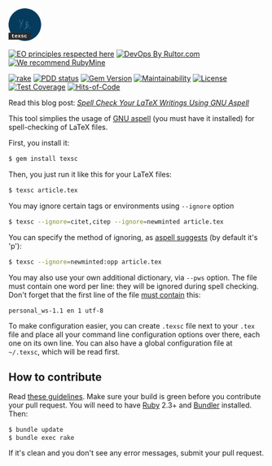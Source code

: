 <img src="/logo.svg" width="64px"/>

[![EO principles respected here](https://www.elegantobjects.org/badge.svg)](https://www.elegantobjects.org)
[![DevOps By Rultor.com](https://www.rultor.com/b/yegor256/texsc)](https://www.rultor.com/p/yegor256/texsc)
[![We recommend RubyMine](https://www.elegantobjects.org/rubymine.svg)](https://www.jetbrains.com/ruby/)

[![rake](https://github.com/yegor256/texsc/actions/workflows/rake.yml/badge.svg)](https://github.com/yegor256/texsc/actions/workflows/rake.yml)
[![PDD status](https://www.0pdd.com/svg?name=yegor256/texsc)](https://www.0pdd.com/p?name=yegor256/texsc)
[![Gem Version](https://badge.fury.io/rb/texsc.svg)](https://badge.fury.io/rb/texsc)
[![Maintainability](https://api.codeclimate.com/v1/badges/7593273bfae71f87ea8c/maintainability)](https://codeclimate.com/github/yegor256/texsc/maintainability)
[![License](https://img.shields.io/badge/license-MIT-green.svg)](https://github.com/yegor256/takes/texsc/master/LICENSE.txt)
[![Test Coverage](https://img.shields.io/codecov/c/github/yegor256/texsc.svg)](https://codecov.io/github/yegor256/texsc?branch=master)
[![Hits-of-Code](https://hitsofcode.com/github/yegor256/texsc)](https://hitsofcode.com/view/github/yegor256/texsc)

Read this blog post: [_Spell Check Your LaTeX Writings Using GNU Aspell_](https://www.yegor256.com/2020/10/06/latex-spell-checking.html)

This tool simplies the usage of [GNU aspell](http://aspell.net/)
(you must have it installed)
for spell-checking of LaTeX files.

First, you install it:

```bash
$ gem install texsc
```

Then, you just run it like this for your LaTeX files:

```bash
$ texsc article.tex
```

You may ignore certain tags or environments using `--ignore` option

```bash
$ texsc --ignore=citet,citep --ignore=newminted article.tex
```

You can specify the method of ignoring,
as [aspell suggests](http://aspell.net/man-html/The-Options.html#TeX_002fLaTeX-Filter)
(by default it's 'p'):

```bash
$ texsc --ignore=newminted:opp article.tex
```

You may also use your own additional dictionary, via `--pws` option.
The file must contain one word per line:
they will be ignored during spell checking. Don't forget that
the first line of the file
[must contain](http://aspell.net/man-html/Format-of-the-Personal-and-Replacement-Dictionaries.html)
this:

```
personal_ws-1.1 en 1 utf-8
```

To make configuration easier, you can create `.texsc` file next to your
`.tex` file and place all your command line configuration options over there,
each one on its own line. You can also have a global configuration file
at `~/.texsc`, which will be read first.

## How to contribute

Read [these guidelines](https://www.yegor256.com/2014/04/15/github-guidelines.html).
Make sure your build is green before you contribute
your pull request. You will need to have [Ruby](https://www.ruby-lang.org/en/) 2.3+ and
[Bundler](https://bundler.io/) installed. Then:

```
$ bundle update
$ bundle exec rake
```

If it's clean and you don't see any error messages, submit your pull request.
